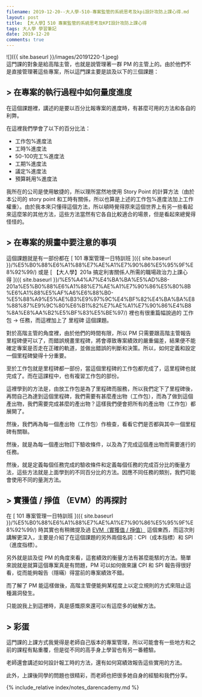 ```yaml
---
filename: 2019-12-20--大人學-510-專案監管的系統思考及kpi設計攻防上課心得.md
layout: post
title: 【大人學】510 專案監管的系統思考及KPI設計攻防上課心得
tags: 大人學 學習筆記
date: 2019-12-20
comments: true
---
```


![]({{ site.baseurl }}/images/20191220-1.jpeg)  
這門課的對象是給高階主管，也就是說管理著一群 PM 的主管上的。由於他們不是直接管理著這些專案，所以這門課主要是談及以下的三個課題：

## > 在專案的執行過程中如何量度進度

在這個課題裡，講述的是要以百分比報專案的進度時，有甚麼可用的方法和各自的利弊。

在這裡我們學會了以下的百分比法：

* 工作包%進度法
* 工時%進度法
* 50-100完工%進度法
* 工期%進度法
* 議定%進度法
* 預算耗用%進度法

我所在的公司是使用敏捷的，所以理所當然地使用 Story Point 的計算方法（由於本公司的 story point 和工時有關係，所以也算是上述的工作包%進度法加上工作權重）。由於我本來只懂得這個方法，所以頓時覺得原來這個世界上有另一些看起來這麼笨的其他方法，這些方法當然有它各自比較適合的場景，但是看起來總覺得怪怪的。

## > 在專案的規畫中要注意的事項

這個課題就是有一部份都在 [ 101 專案管理一日特訓班 ]({{ site.baseurl }}/%E5%B0%88%E6%A1%88%E7%AE%A1%E7%90%86%E5%95%9F%E8%92%99/) 或是 [ 【大人學】201a 搞定利害關係人所需的職場政治力上課心得 ]({{ site.baseurl }}/%E5%A4%A7%E4%BA%BA%E5%AD%B8-201a%E5%B0%88%E6%A1%88%E7%AE%A1%E7%90%86%E5%80%8B%E6%A1%88%E5%AF%A6%E6%88%B0-%E5%88%A9%E5%AE%B3%E9%97%9C%E4%BF%82%E4%BA%BA%E8%88%87%E9%9C%80%E6%B1%82%E7%AE%A1%E7%90%86%E4%B8%8A%E8%AA%B2%E5%BF%83%E5%BE%97/) 裡也有很重篇幅說過的 工作包 -\> 任務，而這裡加上了 里程碑 這個課題。

對於高階主管的角度裡，由於他們的時間有限，所以 PM 只需要跟高階主管報告里程碑便可以了，而錯誤規畫里程碑，將會導致專案績效的嚴重偏差，結果便不能確定專案是否走在正確的軌道，並做出錯誤的判斷和決策。所以，如何定義和設定一個里程碑變得十分重要。

至於工作包就是里程碑都一部份，當這個里程碑的工作包都完成了，這里程碑也就完成了。而在這課程中，也有複習工作包的部份。

這裡學到的方法是，由放工作包是為了里程碑而服務，所以我們定下了里程碑後，再問自己為達到這個里程碑，我們需要有甚麼產出物（工作包），而為了做到這個產出物，我們需要完成甚麼的產出物？這樣我們便會把所有的產出物（工作包）都展開了。

然後，我們再為每一個產出物（工作包）作檢查，看看它們是否都與其中一個里程碑有關聯。

然後，就是為每一個產出物訂下驗收條件，以及為了完成這個產出物而需要進行的任務。

然後，就是定義每個任務完成的驗收條件和定義每個任務的完成百分比的衡量方法，這些方法就是上面學到的不同百分比的方法。因應不同任務的類別，我們可能會使用不同的量測方法。

## > 實獲值 / 掙值 （EVM）的再探討

在 [ 101 專案管理一日特訓班 ]({{ site.baseurl }}/%E5%B0%88%E6%A1%88%E7%AE%A1%E7%90%86%E5%95%9F%E8%92%99/) 時其實也有稍微提及過 [EVM（實獲值 / 掙值）](https://zh.wikipedia.org/wiki/%E6%8C%A3%E5%80%BC%E7%AE%A1%E7%90%86)  這個東西，而這次則講解更深入，主要是介紹了在這個課題的另外兩個名詞：CPI（成本指標）和 SPI（進度指標）。

另外就是談及從 PM 的角度來看，這套績效的衡量方法有甚麼能駭的方法。簡單來說就是就算這個專案真是有問題，PM 可以如何做來讓 CPI 和 SPI 報告得很好看，從而能夠報告（隱暪）得當前的專案績效不錯。

而了解了 PM 能這樣做後，高階主管便能夠某程度上以定立規則的方式來阻止這種漏洞發生。

只能說我上到這裡時，真是感慨原來還可以有這麼多的破解方法。

## > 彩蛋

這門課的上課方式我覺得是老師自己版本的專案管理，所以可能會有一些地方和之前的課程有點重覆，但是從不同的高手身上學習也有另一番體驗。

老師還會講述如何設計報工時的方法，還有如何寫績效報告這些實用的方法。

此外，上課後同學的問題也很精彩，而老師也把很多她自身的經驗和我們分享。

{% include_relative index/notes_darencademy.md %}